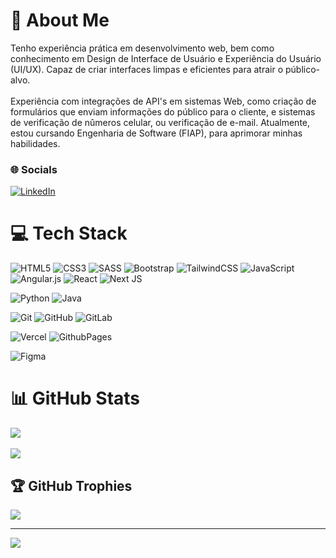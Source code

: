 # 💫 About Me
Tenho experiência prática em desenvolvimento web, bem como conhecimento em Design de Interface de Usuário e Experiência do Usuário (UI/UX). Capaz de criar interfaces limpas e eficientes para atrair o público-alvo.<br><br>Experiência com integrações de API's em sistemas Web, como criação de formulários que enviam informações do público para o cliente, e sistemas de verificação de nûmeros celular, ou verificação de e-mail. Atualmente, estou cursando Engenharia de Software (FIAP), para aprimorar minhas habilidades.

### 🌐 Socials
[![LinkedIn](https://img.shields.io/badge/LinkedIn-%230077B5.svg?logo=linkedin&logoColor=white)](https://linkedin.com/in/cadu-valezzi-09a837207)

# 💻 Tech Stack
![HTML5](https://img.shields.io/badge/html5-%23E34F26.svg?style=flat&logo=html5&logoColor=white) 
![CSS3](https://img.shields.io/badge/css3-%231572B6.svg?style=flat&logo=css3&logoColor=white) 
![SASS](https://img.shields.io/badge/SASS-hotpink.svg?style=flat&logo=SASS&logoColor=white) 
![Bootstrap](https://img.shields.io/badge/bootstrap-%238511FA.svg?style=flat&logo=bootstrap&logoColor=white) 
![TailwindCSS](https://img.shields.io/badge/tailwindcss-%2338B2AC.svg?style=flat&logo=tailwind-css&logoColor=white) 
![JavaScript](https://img.shields.io/badge/javascript-%23323330.svg?style=flat&logo=javascript&logoColor=%23F7DF1E) 
![Angular.js](https://img.shields.io/badge/angular.js-%23E23237.svg?style=flat&logo=angularjs&logoColor=white) 
![React](https://img.shields.io/badge/react-%2320232a.svg?style=flat&logo=react&logoColor=%2361DAFB) 
![Next JS](https://img.shields.io/badge/Next-black?style=flat&logo=next.js&logoColor=white)

![Python](https://img.shields.io/badge/python-3670A0?style=flat&logo=python&logoColor=ffdd54) 
![Java](https://img.shields.io/badge/java-%23ED8B00.svg?style=flat&logo=openjdk&logoColor=white) 

![Git](https://img.shields.io/badge/git-%23F05033.svg?style=flat&logo=git&logoColor=white) 
![GitHub](https://img.shields.io/badge/github-%23121011.svg?style=flat&logo=github&logoColor=white) 
![GitLab](https://img.shields.io/badge/gitlab-%23181717.svg?style=flat&logo=gitlab&logoColor=white)

![Vercel](https://img.shields.io/badge/vercel-%23000000.svg?style=flat&logo=vercel&logoColor=white) 
![GithubPages](https://img.shields.io/badge/github%20pages-121013?style=flat&logo=github&logoColor=white) 

![Figma](https://img.shields.io/badge/figma-%23F24E1E.svg?style=flat&logo=figma&logoColor=white)

# 📊 GitHub Stats
![](https://github-readme-streak-stats.herokuapp.com/?user=CaduValezzi&theme=dark&hide_border=false)<br/><br/>
![](https://github-readme-stats.vercel.app/api/top-langs/?username=CaduValezzi&theme=dark&hide_border=false&include_all_commits=true&count_private=false&layout=compact)

## 🏆 GitHub Trophies
![](https://github-profile-trophy.vercel.app/?username=CaduValezzi&theme=dark&no-frame=false&no-bg=false&margin-w=4)

---
[![](https://visitcount.itsvg.in/api?id=CaduValezzi&icon=0&color=4)](https://visitcount.itsvg.in)

<!-- Proudly created with GPRM ( https://gprm.itsvg.in ) -->
